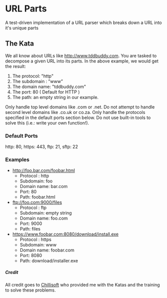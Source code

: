 # URL Parts
A test-driven implementation of a URL parser which breaks down a URL into it's unique parts

## The Kata
We all know about URLs like http://www.tddbuddy.com. You are tasked to decompose a given URL into its parts. In the above example, we would get the result:
1. The protocol: "http"
2. The subdomain : ”www”
3. The domain name: "tddbuddy.com"
4. The port: 80 ( Default for HTTP )
5. The path: an empty string in our example.

Only handle top level domains like .com or .net. Do not attempt to handle second level domains like .co.uk or co.za.
Only handle the protocols specified in the default ports section below. Do not use built-in tools to solve this (i.e.: write your own function!).

### Default Ports
http: 80, https: 443, ftp: 21, sftp: 22

### Examples
* http://foo.bar.com/foobar.html
    * Protocol : http
    * Subdomain: foo
    * Domain name: bar.com
    * Port: 80
    * Path: foobar.html
* ftp://foo.com:9000/files
    * Protocol : ftp
    * Subdomain: empty string
    * Domain name: foo.com
    * Port: 9000
    * Path: files
* https://www.foobar.com:8080/download/install.exe
    * Protocol : https
    * Subdomain: www
    * Domain name: foobar.com
    * Port: 8080
    * Path: download/installer.exe
    
##### Credit
All credit goes to [Chillisoft](http://www.chillisoft.co.za/) who provided me with the Katas and the training to solve these problems.